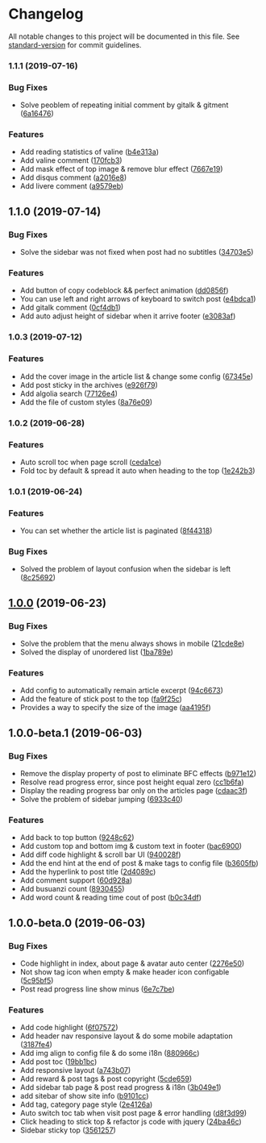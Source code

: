 # Changelog

All notable changes to this project will be documented in this file. See [standard-version](https://github.com/conventional-changelog/standard-version) for commit guidelines.

### 1.1.1 (2019-07-16)

### Bug Fixes

* Solve peoblem of repeating initial comment by gitalk & gitment ([6a16476](https://github.com/liuyib/hexo-theme-stun/commit/6a16476))

### Features

* Add reading statistics of valine ([b4e313a](https://github.com/liuyib/hexo-theme-stun/commit/b4e313a))
* Add valine comment ([170fcb3](https://github.com/liuyib/hexo-theme-stun/commit/170fcb3))
* Add mask effect of top image & remove blur effect ([7667e19](https://github.com/liuyib/hexo-theme-stun/commit/7667e19))
* Add disqus comment ([a2016e8](https://github.com/liuyib/hexo-theme-stun/commit/a2016e8))
* Add livere comment ([a9579eb](https://github.com/liuyib/hexo-theme-stun/commit/a9579eb))

## 1.1.0 (2019-07-14)

### Bug Fixes

* Solve the sidebar was not fixed when post had no subtitles ([34703e5](https://github.com/liuyib/hexo-theme-stun/commit/34703e5))

### Features

* Add button of copy codeblock && perfect animation ([dd0856f](https://github.com/liuyib/hexo-theme-stun/commit/dd0856f))
* You can use left and right arrows of keyboard to switch post ([e4bdca1](https://github.com/liuyib/hexo-theme-stun/commit/e4bdca1))
* Add gitalk comment ([0cf4db1](https://github.com/liuyib/hexo-theme-stun/commit/0cf4db1))
* Add auto adjust height of sidebar when it arrive footer ([e3083af](https://github.com/liuyib/hexo-theme-stun/commit/e3083af))

### 1.0.3 (2019-07-12)

### Features

* Add the cover image in the article list & change some config ([67345e](https://github.com/liuyib/hexo-theme-stun/commit/67345e7d7fb2d4685fd6283aae308aff355d93d7))
* Add post sticky in the archives ([e926f79](https://github.com/liuyib/hexo-theme-stun/commit/e926f79))
* Add algolia search ([77126e4](https://github.com/liuyib/hexo-theme-stun/commit/77126e4))
* Add the file of custom styles ([8a76e09](https://github.com/liuyib/hexo-theme-stun/commit/8a76e09))

### 1.0.2 (2019-06-28)

### Features

* Auto scroll toc when page scroll ([ceda1ce](https://github.com/liuyib/hexo-theme-stun/commit/ceda1ce))
* Fold toc by default & spread it auto when heading to the top ([1e242b3](https://github.com/liuyib/hexo-theme-stun/commit/1e242b3))

### 1.0.1 (2019-06-24)

### Features

* You can set whether the article list is paginated ([8f44318](https://github.com/liuyib/hexo-theme-stun/commit/8f44318))

### Bug Fixes

* Solved the problem of layout confusion when the sidebar is left ([8c25692](https://github.com/liuyib/hexo-theme-stun/commit/8c25692))

## [1.0.0](https://github.com/liuyib/hexo-theme-stun/compare/v1.0.0-beta.0...v1.0.0) (2019-06-23)

### Bug Fixes

* Solve the problem that the menu always shows in mobile ([21cde8e](https://github.com/liuyib/hexo-theme-stun/commit/21cde8e))
* Solved the display of unordered list ([1ba789e](https://github.com/liuyib/hexo-theme-stun/commit/1ba789e))

### Features

* Add config to automatically remain article excerpt ([94c6673](https://github.com/liuyib/hexo-theme-stun/commit/94c6673))
* Add the feature of stick post to the top ([fa9f25c](https://github.com/liuyib/hexo-theme-stun/commit/fa9f25c))
* Provides a way to specify the size of the image ([aa4195f](https://github.com/liuyib/hexo-theme-stun/commit/aa4195f))

## 1.0.0-beta.1 (2019-06-03)

### Bug Fixes

* Remove the display property of post to eliminate BFC effects ([b971e12](https://github.com/liuyib/hexo-theme-stun/commit/b971e12))
* Resolve read progress error, since post height equal zero ([cc1b6fa](https://github.com/liuyib/hexo-theme-stun/commit/cc1b6fa))
* Display the reading progress bar only on the articles page ([cdaac3f](https://github.com/liuyib/hexo-theme-stun/commit/cdaac3f))
* Solve the problem of sidebar jumping ([6933c40](https://github.com/liuyib/hexo-theme-stun/commit/6933c40))

### Features

* Add back to top button ([9248c62](https://github.com/liuyib/hexo-theme-stun/commit/9248c62))
* Add custom top and bottom img & custom text in footer ([bac6900](https://github.com/liuyib/hexo-theme-stun/commit/bac6900))
* Add diff code highlight & scroll bar UI ([940028f](https://github.com/liuyib/hexo-theme-stun/commit/940028f))
* Add the end hint at the end of post & make tags to config file ([b3605fb](https://github.com/liuyib/hexo-theme-stun/commit/b3605fb))
* Add the hyperlink to post title ([2d4089c](https://github.com/liuyib/hexo-theme-stun/commit/2d4089c))
* Add comment support ([60d928a](https://github.com/liuyib/hexo-theme-stun/commit/60d928a))
* Add busuanzi count ([8930455](https://github.com/liuyib/hexo-theme-stun/commit/8930455))
* Add word count & reading time cout of post ([b0c34df](https://github.com/liuyib/hexo-theme-stun/commit/b0c34df))

## 1.0.0-beta.0 (2019-06-03)

### Bug Fixes

* Code highlight in index, about page & avatar auto center ([2276e50](https://github.com/liuyib/hexo-theme-stun/commit/2276e50))
* Not show tag icon when empty & make header icon configable ([5c95bf5](https://github.com/liuyib/hexo-theme-stun/commit/5c95bf5))
* Post read progress line show minus ([6e7c7be](https://github.com/liuyib/hexo-theme-stun/commit/6e7c7be))

### Features

* Add code highlight ([6f07572](https://github.com/liuyib/hexo-theme-stun/commit/6f07572))
* Add header nav responsive layout & do some mobile adaptation ([3187fe4](https://github.com/liuyib/hexo-theme-stun/commit/3187fe4))
* Add img align to config file & do some i18n ([880966c](https://github.com/liuyib/hexo-theme-stun/commit/880966c))
* Add post toc ([19bb1bc](https://github.com/liuyib/hexo-theme-stun/commit/19bb1bc))
* Add responsive layout ([a743b07](https://github.com/liuyib/hexo-theme-stun/commit/a743b07))
* Add reward & post tags & post copyright ([5cde659](https://github.com/liuyib/hexo-theme-stun/commit/5cde659))
* Add sidebar tab page & post read progress & i18n ([3b049e1](https://github.com/liuyib/hexo-theme-stun/commit/3b049e1))
* add sitebar of show site info ([b9101cc](https://github.com/liuyib/hexo-theme-stun/commit/b9101cc))
* Add tag, category page style ([2e4126a](https://github.com/liuyib/hexo-theme-stun/commit/2e4126a))
* Auto switch toc tab when visit post page & error handling ([d8f3d99](https://github.com/liuyib/hexo-theme-stun/commit/d8f3d99))
* Click heading to stick top & refactor js code with jquery ([24ba46c](https://github.com/liuyib/hexo-theme-stun/commit/24ba46c))
* Sidebar sticky top ([3561257](https://github.com/liuyib/hexo-theme-stun/commit/3561257))
